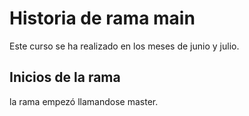 # Historia de rama main
Este curso se ha realizado en los meses de junio y julio.

## Inicios de la rama
la rama empezó llamandose master.
